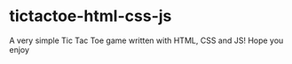 # tictactoe-html-css-js
A very simple Tic Tac Toe game written with HTML, CSS and JS! Hope you enjoy
